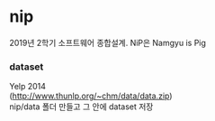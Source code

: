 # nip
2019년 2학기 소프트웨어 종합설계. NiP은 Namgyu is Pig

### dataset
Yelp 2014  
(http://www.thunlp.org/~chm/data/data.zip)  
nip/data 폴더 만들고 그 안에 dataset 저장
